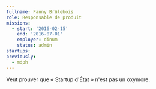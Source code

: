 ```yaml
---
fullname: Fanny Brûlebois
role: Responsable de produit
missions:
  - start: '2016-02-15'
    end: '2016-07-01'
    employer: dinum
    status: admin
startups:
previously:
  - mdph
---
```


Veut prouver que « Startup d'État » n'est pas un oxymore.
